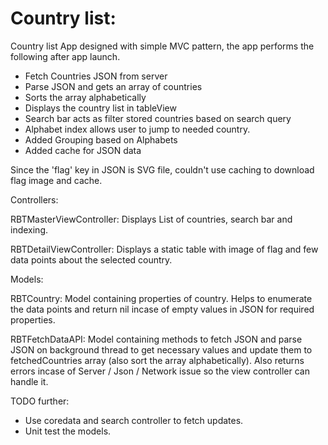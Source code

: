# Country list: 

Country list App designed with simple MVC pattern, the app performs the following after app launch.

* Fetch Countries JSON from server
* Parse JSON and gets an array of countries
* Sorts the array alphabetically
* Displays the country list in tableView
* Search bar acts as filter stored countries based on search query
* Alphabet index allows user to jump to needed country.
* Added Grouping based on Alphabets
* Added cache for JSON data

Since the 'flag' key in JSON is SVG file, couldn't use caching to download flag image and cache.

Controllers: 

RBTMasterViewController:
Displays List of countries, search bar and indexing. 

RBTDetailViewController:
Displays a static table with image of flag and few data points about the selected country.

Models: 

RBTCountry:
Model containing properties of country. Helps to enumerate the data points and return nil incase of empty values in JSON for required properties.

RBTFetchDataAPI:
Model containing methods to fetch JSON and parse JSON on background thread to get necessary values and update them to fetchedCountries array (also sort the array alphabetically). Also returns errors incase of Server / Json / Network issue so the view controller can handle it.

TODO further:

* Use coredata and search controller to fetch updates.
* Unit test the models.
